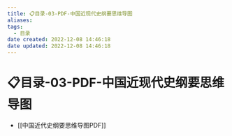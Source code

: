 ```yaml
---
title: 📋目录-03-PDF-中国近现代史纲要思维导图
aliases:
tags:
  - 目录
date created: 2022-12-08 14:46:18
date updated: 2022-12-08 14:46:18
---
```


# 📋目录-03-PDF-中国近现代史纲要思维导图

- [[中国近代史纲要思维导图PDF]]
